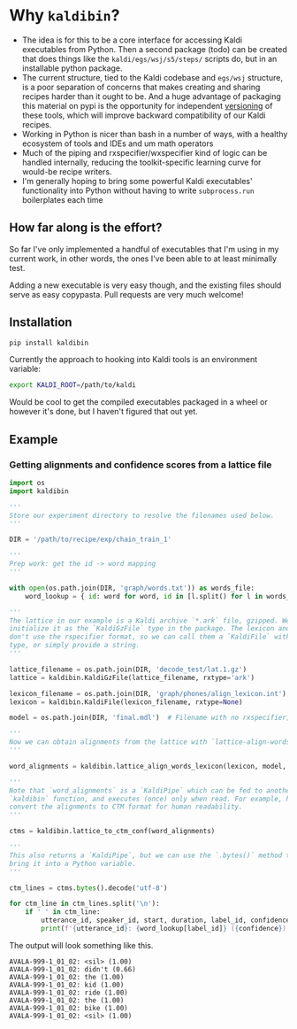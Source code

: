 # Why `kaldibin`?

* The idea is for this to be a core interface for accessing Kaldi executables from Python. Then a second package (todo) can be created that does things like the `kaldi/egs/wsj/s5/steps/` scripts do, but in an installable python package.
* The current structure, tied to the Kaldi codebase and `egs/wsj` structure, is a poor separation of concerns that makes creating and sharing recipes harder than it ought to be. And a huge advantage of packaging this material on pypi is the opportunity for independent [versioning](https://semver.org/) of these tools, which will improve backward compatibility of our Kaldi recipes.
* Working in Python is nicer than bash in a number of ways, with a healthy ecosystem of tools and IDEs and um math operators
* Much of the piping and rxspecifier/wxspecifier kind of logic can be handled internally, reducing the toolkit-specific learning curve for would-be recipe writers.
* I'm generally hoping to bring some powerful Kaldi executables' functionality into Python without having to write `subprocess.run` boilerplates each time

## How far along is the effort?

So far I've only implemented a handful of executables that I'm using in my current work, in other words, the ones I've been able to at least minimally test.

Adding a new executable is very easy though, and the existing files should serve as easy copypasta. Pull requests are very much welcome!

## Installation
```bash
pip install kaldibin
```

Currently the approach to hooking into Kaldi tools is an environment variable:

```bash
export KALDI_ROOT=/path/to/kaldi
```

Would be cool to get the compiled executables packaged in a wheel or however it's done, but I haven't figured that out yet.

## Example

### Getting alignments and confidence scores from a lattice file

```python
import os
import kaldibin

'''
Store our experiment directory to resolve the filenames used below.
'''

DIR = '/path/to/recipe/exp/chain_train_1'

'''
Prep work: get the id -> word mapping
'''

with open(os.path.join(DIR, 'graph/words.txt')) as words_file:
    word_lookup = { id: word for word, id in [l.split() for l in words_file] }

'''
The lattice in our example is a Kaldi archive `*.ark` file, gzipped. We'll
initialize it as the `KaldiGzFile` type in the package. The lexicon and model
don't use the rspecifier format, so we can call them a `KaldiFile` with no
type, or simply provide a string.
'''

lattice_filename = os.path.join(DIR, 'decode_test/lat.1.gz')
lattice = kaldibin.KaldiGzFile(lattice_filename, rxtype='ark')

lexicon_filename = os.path.join(DIR, 'graph/phones/align_lexicon.int')
lexicon = kaldibin.KaldiFile(lexicon_filename, rxtype=None)

model = os.path.join(DIR, 'final.mdl')  # Filename with no rxspecifier; wrapping in KaldiFile() is optional.

'''
Now we can obtain alignments from the lattice with `lattice-align-words-lexicon`.
'''

word_alignments = kaldibin.lattice_align_words_lexicon(lexicon, model, lattice)

'''
Note that `word_alignments` is a `KaldiPipe` which can be fed to another
`kaldibin` function, and executes (once) only when read. For example, here we
convert the alignments to CTM format for human readability.
'''

ctms = kaldibin.lattice_to_ctm_conf(word_alignments)

'''
This also returns a `KaldiPipe`, but we can use the `.bytes()` method to
bring it into a Python variable.
'''

ctm_lines = ctms.bytes().decode('utf-8')

for ctm_line in ctm_lines.split('\n'):
    if ' ' in ctm_line:
        utterance_id, speaker_id, start, duration, label_id, confidence = ctm_line.split()
        print(f'{utterance_id}: {word_lookup[label_id]} ({confidence})')
```

The output will look something like this.

```
AVALA-999-1_01_02: <sil> (1.00)
AVALA-999-1_01_02: didn't (0.66)
AVALA-999-1_01_02: the (1.00)
AVALA-999-1_01_02: kid (1.00)
AVALA-999-1_01_02: ride (1.00)
AVALA-999-1_01_02: the (1.00)
AVALA-999-1_01_02: bike (1.00)
AVALA-999-1_01_02: <sil> (1.00)
```
